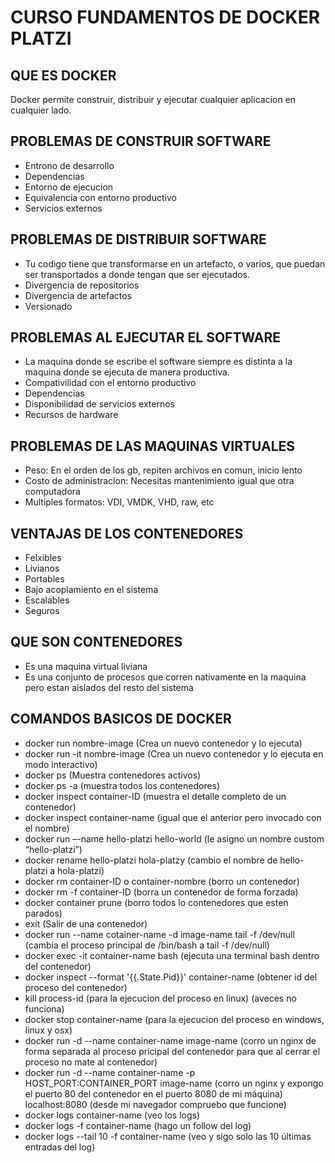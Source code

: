 # CURSO FUNDAMENTOS DE DOCKER PLATZI

## QUE ES DOCKER

Docker permite construir, distribuir y ejecutar cualquier aplicacion en cualquier lado.

## PROBLEMAS DE CONSTRUIR SOFTWARE

- Entrono de desarrollo
- Dependencias
- Entorno de ejecucion
- Equivalencia con entorno productivo
- Servicios externos

## PROBLEMAS DE DISTRIBUIR SOFTWARE

- Tu codigo tiene que transformarse en un artefacto, o varios, que puedan ser transportados a donde tengan que ser ejecutados.
- Divergencia de repositorios
- Divergencia de artefactos
- Versionado

## PROBLEMAS AL EJECUTAR EL SOFTWARE

- La maquina donde se escribe el software siempre es distinta a la maquina donde se ejecuta de manera productiva.
- Compativilidad con el entorno productivo
- Dependencias
- Disponibilidad de servicios externos
- Recursos de hardware

## PROBLEMAS DE LAS MAQUINAS VIRTUALES

- Peso: En el orden de los gb, repiten archivos en comun, inicio lento
- Costo de administracion: Necesitas mantenimiento igual que otra computadora
- Multiples formatos: VDI, VMDK, VHD, raw, etc

## VENTAJAS DE LOS CONTENEDORES

- Felxibles
- Livianos
- Portables
- Bajo acoplamiento en el sistema
- Escalables
- Seguros

## QUE SON CONTENEDORES

- Es una maquina virtual liviana
- Es una conjunto de procesos que corren nativamente en la maquina pero estan aislados del resto del sistema

## COMANDOS BASICOS DE DOCKER

- docker run nombre-image (Crea un nuevo contenedor y lo ejecuta)
- docker run -it nombre-image (Crea un nuevo contenedor y lo ejecuta en modo interactivo)
- docker ps (Muestra contenedores activos)
- docker ps -a (muestra todos los contenedores)
- docker inspect container-ID (muestra el detalle completo de un contenedor)
- docker inspect container-name (igual que el anterior pero invocado con el nombre)
- docker run –-name hello-platzi hello-world (le asigno un nombre custom “hello-platzi”)
- docker rename hello-platzi hola-platzy (cambio el nombre de hello-platzi a hola-platzi)
- docker rm container-ID o container-nombre (borro un contenedor)
- docker rm -f container-ID (borra un contenedor de forma forzada)
- docker container prune (borro todos lo contenedores que esten parados)
- exit (Salir de una contenedor)
- docker run --name cotainer-name -d image-name tail -f /dev/null (cambia el proceso principal de /bin/bash a tail -f /dev/null)
- docker exec -it container-name bash (ejecuta una terminal bash dentro del contenedor)
- docker inspect --format '{{.State.Pid}}' container-name (obtener id del proceso del contenedor)
- kill process-id (para la ejecucion del proceso en linux) (aveces no funciona)
- docker stop container-name (para la ejecucion del proceso en windows, linux y osx)
- docker run -d --name container-name image-name (corro un nginx de forma separada al proceso pricipal del contenedor para que al cerrar el proceso no mate al contenedor)
- docker run -d --name container-name -p HOST_PORT:CONTAINER_PORT image-name (corro un nginx y expongo el puerto 80 del contenedor en el puerto 8080 de mi máquina)
localhost:8080 (desde mi navegador compruebo que funcione)
- docker logs container-name (veo los logs)
- docker logs -f container-name (hago un follow del log)
- docker logs --tail 10 -f container-name (veo y sigo solo las 10 últimas entradas del log)
